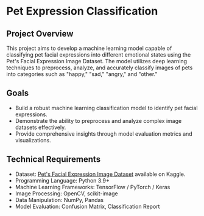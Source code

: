 # Pet Expression Classification
 
## Project Overview
This project aims to develop a machine learning model capable of classifying pet facial expressions into different emotional states using the Pet's Facial Expression Image Dataset. The model utilizes deep learning techniques to preprocess, analyze, and accurately classify images of pets into categories such as "happy," "sad," "angry," and "other."

## Goals
- Build a robust machine learning classification model to identify pet facial expressions.
- Demonstrate the ability to preprocess and analyze complex image datasets effectively.
- Provide comprehensive insights through model evaluation metrics and visualizations.
## Technical Requirements
- Dataset: [Pet's Facial Expression Image 
Dataset](https://www.kaggle.com/datasets/anshtanwar/pets-facial-expression-dataset) available 
on Kaggle. 
- Programming Language: Python 3.9+
- Machine Learning Frameworks:
TensorFlow / PyTorch / Keras
- Image Processing:
OpenCV,
scikit-image
- Data Manipulation:
NumPy,
Pandas
- Model Evaluation:
Confusion Matrix,
Classification Report
